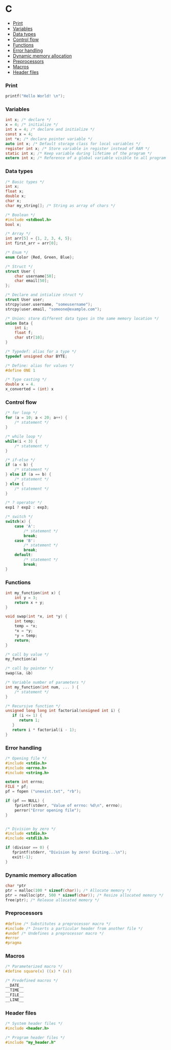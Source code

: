 <!-- markdownlint-disable MD001 -->

# C

- [Print](#print)
- [Variables](#variables)
- [Data types](#data-types)
- [Control flow](#control-flow)
- [Functions](#functions)
- [Error handling](#error-handling)
- [Dynamic memory allocation](#dynamic-memory-allocation)
- [Preprocessors](#preprocessors)
- [Macros](#macros)
- [Header files](#header-files)

### Print

```c
printf("Hello World! \n");
```

### Variables

```c
int x; /* declare */
x = 4; /* initialize */
int x = 4; /* declare and initialize */
const x = 4;
int *x; /* declare pointer variable */
auto int x; /* Default storage class for local variables */
register int x; /* Store variable in register instead of RAM */
static int x; /* Keep variable during lifetime of the program */
extern int x; /* Reference of a global variable visible to all program files */
```

### Data types

```c
/* Basic types */
int x;
float x;
double x;
char x;
char my_string[]; /* String as array of chars */

/* Boolean */
#include <stdbool.h>
bool x;

/* Array */
int arr[5] = {1, 2, 3, 4, 5};
int first_arr = arr[0];

/* Enum */
enum Color {Red, Green, Blue};

/* Struct */
struct User {
    char username[50];
    char email[50];
};

/* Declare and intialize struct */
struct User user;
strcpy(user.username, "someusername");
strcpy(user.email, "someone@example.com");

/* Union: store different data types in the same memory location */
union Data {
    int i;
    float f;
    char str[10];
}

/* Typedef: alias for a type */
typedef unsigned char BYTE;

/* Define: alias for values */
#define ONE 1

/* Type casting */
double x = 4.
x_converted = (int) x
```

### Control flow

```c
/* for loop */
for (a = 10; a < 20; a++) {
    /* statement */
}

/* while loop */
while(i < 3) {
    /* statement */
}

/* if-else */
if (a < b) {
    /* statement */
} else if (a == b) {
    /* statement */
} else {
    /* statement */
}

/* ? operator */
exp1 ? exp2 : exp3;

/* switch */
switch(x) {
    case 'A':
        /* statement */
        break;
    case 'B':
        /* statement */
        break;
    default:
        /* statement */
        break;
}
```

### Functions

```c
int my_function(int x) {
    int y = 3;
    return x + y;
}

void swap(int *x, int *y) {
    int temp;
    temp = *x;
    *x = *y;
    *y = temp;
    return;
}

/* call by value */
my_function(a)

/* call by pointer */
swap(&a, &b)

/* Variable number of parameters */
int my_function(int num, ... ) {
    /* statement */
}

/* Recursive function */
unsigned long long int factorial(unsigned int i) {
   if (i <= 1) {
      return 1;
   }
   return i * factorial(i - 1);
}
```

### Error handling

```c
/* Opening file */
#include <stdio.h>
#include <errno.h>
#include <string.h>

extern int errno;
FILE * pf;
pf = fopen ("unexist.txt", "rb");

if (pf == NULL) {
    fprintf(stderr, "Value of errno: %d\n", errno);
    perror("Error opening file");
}


/* Division by zero */
#include <stdio.h>
#include <stdlib.h>

if (divisor == 0) {
   fprintf(stderr, "Division by zero! Exiting...\n");
   exit(-1);
}
```

### Dynamic memory allocation

```c
char *ptr
ptr = malloc(100 * sizeof(char)); /* Allocate memory */
ptr = realloc(ptr, 500 * sizeof(char)); /* Resize allocated memory */
free(ptr); /* Release allocated memory */
```

### Preprocessors

```c
#define /* Substitutes a preprocessor macro */
#include /* Inserts a particular header from another file */
#undef /* Undefines a preprocessor macro */
#error
#pragma
```

### Macros

```c
/* Parameterized macro */
#define square(x) ((x) * (x))

/* Predefined macros */
__DATE__
__TIME__
__FILE__
__LINE__
```

### Header files

```c
/* System header files */
#include <header.h>

/* Program header files */
#include "my_header.h"
```
